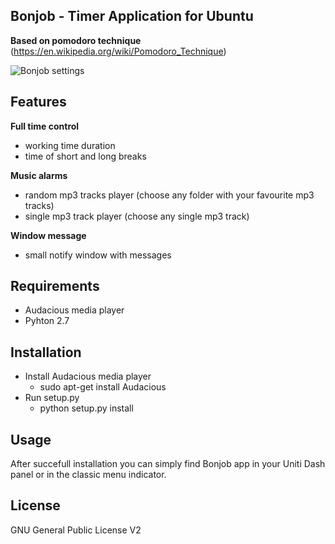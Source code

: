 ## Bonjob - Timer Application for Ubuntu
**Based on pomodoro technique** (https://en.wikipedia.org/wiki/Pomodoro_Technique)

![Bonjob settings](https://cloud.githubusercontent.com/assets/12990677/8282181/78db06d6-18f7-11e5-8ec2-9d696f14a88f.png)

## Features

**Full time control**
* working time duration
* time of short and long breaks

**Music alarms**
* random mp3 tracks player (choose any folder with your favourite mp3 tracks)
* single mp3 track player (choose any single mp3 track)

**Window message**
* small notify window with messages

## Requirements

- Audacious media player
- Pyhton 2.7

## Installation

* Install Audacious media player
    * sudo apt-get install Audacious
* Run setup.py
    * python setup.py install

## Usage

After succefull installation you can simply find Bonjob app in your Uniti Dash panel or in the classic menu indicator.

## License

GNU General Public License V2
